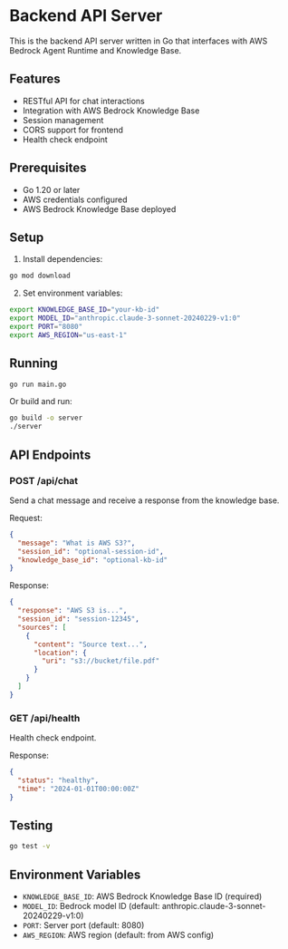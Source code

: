 # Backend API Server

This is the backend API server written in Go that interfaces with AWS Bedrock Agent Runtime and Knowledge Base.

## Features

- RESTful API for chat interactions
- Integration with AWS Bedrock Knowledge Base
- Session management
- CORS support for frontend
- Health check endpoint

## Prerequisites

- Go 1.20 or later
- AWS credentials configured
- AWS Bedrock Knowledge Base deployed

## Setup

1. Install dependencies:
```bash
go mod download
```

2. Set environment variables:
```bash
export KNOWLEDGE_BASE_ID="your-kb-id"
export MODEL_ID="anthropic.claude-3-sonnet-20240229-v1:0"
export PORT="8080"
export AWS_REGION="us-east-1"
```

## Running

```bash
go run main.go
```

Or build and run:
```bash
go build -o server
./server
```

## API Endpoints

### POST /api/chat

Send a chat message and receive a response from the knowledge base.

Request:
```json
{
  "message": "What is AWS S3?",
  "session_id": "optional-session-id",
  "knowledge_base_id": "optional-kb-id"
}
```

Response:
```json
{
  "response": "AWS S3 is...",
  "session_id": "session-12345",
  "sources": [
    {
      "content": "Source text...",
      "location": {
        "uri": "s3://bucket/file.pdf"
      }
    }
  ]
}
```

### GET /api/health

Health check endpoint.

Response:
```json
{
  "status": "healthy",
  "time": "2024-01-01T00:00:00Z"
}
```

## Testing

```bash
go test -v
```

## Environment Variables

- `KNOWLEDGE_BASE_ID`: AWS Bedrock Knowledge Base ID (required)
- `MODEL_ID`: Bedrock model ID (default: anthropic.claude-3-sonnet-20240229-v1:0)
- `PORT`: Server port (default: 8080)
- `AWS_REGION`: AWS region (default: from AWS config)
